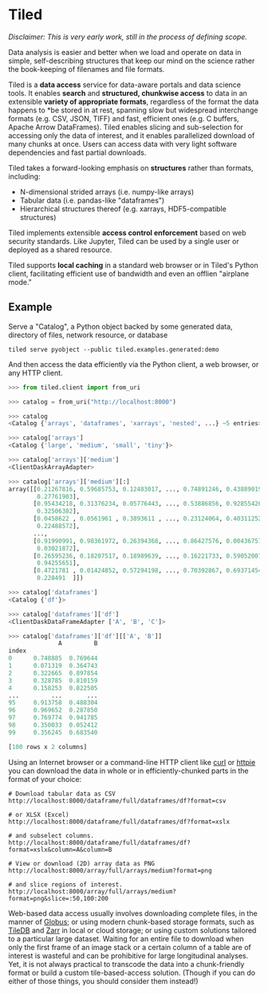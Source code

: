 # Tiled

*Disclaimer: This is very early work, still in the process of defining scope.*

Data analysis is easier and better when we load and operate on data in simple,
self-describing structures that keep our mind on the science rather the
book-keeping of filenames and file formats.

Tiled is a **data access** service for data-aware portals and data science tools.
It enables **search** and **structured, chunkwise access** to data in an
extensible **variety of appropriate formats**, regardless of the format the data
happens to *be stored in at rest, spanning slow but widespread interchange
formats (e.g. CSV, JSON, TIFF) and fast, efficient ones (e.g. C buffers, Apache
Arrow DataFrames). Tiled enables slicing and sub-selection for accessing only
the data of interest, and it enables parallelized download of many chunks at
once. Users can access data with very light software dependencies and fast
partial downloads.

Tiled takes a forward-looking emphasis on **structures** rather than formats,
including:

* N-dimensional strided arrays (i.e. numpy-like arrays)
* Tabular data (i.e. pandas-like "dataframes")
* Hierarchical structures thereof (e.g. xarrays, HDF5-compatible structures)

Tiled implements extensible **access control enforcement** based on web security
standards. Like Jupyter, Tiled can be used by a single user or deployed as
a shared resource.

Tiled supports **local caching** in a standard web browser or in Tiled's Python
client, facilitating efficient use of bandwidth and even an offlien "airplane
mode."

## Example

Serve a "Catalog", a Python object backed by some generated data, directory
of files, network resource, or database

```
tiled serve pyobject --public tiled.examples.generated:demo
```

And then access the data efficiently via the Python client, a web browser, or
any HTTP client.

```python
>>> from tiled.client import from_uri

>>> catalog = from_uri("http://localhost:8000")

>>> catalog
<Catalog {'arrays', 'dataframes', 'xarrays', 'nested', ...} ~5 entries>

>>> catalog['arrays']
<Catalog {'large', 'medium', 'small', 'tiny'}>

>>> catalog['arrays']['medium']
<ClientDaskArrayAdapter>

>>> catalog['arrays']['medium'][:]
array([[0.21267816, 0.59685753, 0.12483017, ..., 0.74891246, 0.43889019,
        0.27761903],
       [0.95434218, 0.31376234, 0.05776443, ..., 0.53886856, 0.92855426,
        0.32506382],
       [0.0458622 , 0.0561961 , 0.3893611 , ..., 0.23124064, 0.40311252,
        0.22488572],
       ...,
       [0.91990991, 0.98361972, 0.26394368, ..., 0.86427576, 0.00436757,
        0.03021872],
       [0.26595236, 0.18207517, 0.18989639, ..., 0.16221733, 0.59052007,
        0.94255651],
       [0.4721781 , 0.01424852, 0.57294198, ..., 0.70392867, 0.69371454,
        0.228491  ]])

>>> catalog['dataframes']
<Catalog {'df'}>

>>> catalog['dataframes']['df']
<ClientDaskDataFrameAdapter ['A', 'B', 'C']>

>>> catalog['dataframes']['df'][['A', 'B']]
              A         B
index                    
0      0.748885  0.769644
1      0.071319  0.364743
2      0.322665  0.897854
3      0.328785  0.810159
4      0.158253  0.822505
...         ...       ...
95     0.913758  0.488304
96     0.969652  0.287850
97     0.769774  0.941785
98     0.350033  0.052412
99     0.356245  0.683540

[100 rows x 2 columns]
```

Using an Internet browser or a command-line HTTP client like
[curl](https://curl.se/) or [httpie](https://httpie.io/) you can download the
data in whole or in efficiently-chunked parts in the format of your choice:

```
# Download tabular data as CSV
http://localhost:8000/dataframe/full/dataframes/df?format=csv

# or XLSX (Excel)
http://localhost:8000/dataframe/full/dataframes/df?format=xslx

# and subselect columns.
http://localhost:8000/dataframe/full/dataframes/df?format=xslx&column=A&column=B

# View or download (2D) array data as PNG
http://localhost:8000/array/full/arrays/medium?format=png

# and slice regions of interest.
http://localhost:8000/array/full/arrays/medium?format=png&slice=:50,100:200
```

Web-based data access usually involves downloading complete files, in the
manner of [Globus](https://www.globus.org/); or using modern chunk-based
storage formats, such as [TileDB](https://tiledb.com/) and
[Zarr](https://zarr.readthedocs.io/en/stable/) in local or cloud storage; or
using custom solutions tailored to a particular large dataset. Waiting for an
entire file to download when only the first frame of an image stack or a
certain column of a table are of interest is wasteful and can be prohibitive
for large longitudinal analyses. Yet, it is not always practical to transcode
the data into a chunk-friendly format or build a custom tile-based-access
solution. (Though if you can do either of those things, you should consider
them instead!)